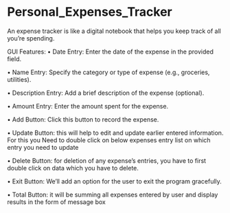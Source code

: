 # Personal_Expenses_Tracker

An expense tracker is like a digital notebook that helps you keep track of all you’re spending.

GUI Features:
•	Date Entry: Enter the date of the expense in the provided field.

•	Name Entry: Specify the category or type of expense (e.g., groceries, utilities).

•	Description Entry: Add a brief description of the expense (optional).

•	Amount Entry: Enter the amount spent for the expense.

•	Add Button: Click this button to record the expense. 

•	Update Button: this will help to edit and update earlier entered information. For this you
Need to double click on below expenses entry list on which entry you need to update 

•	Delete Button: for deletion of any expense’s entries, you have to first double click on data which you have to delete.

•	Exit Button: We’ll add an option for the user to exit the program gracefully.

•	Total Button: it will be summing all expenses entered by user and display results in the form of   message box 
